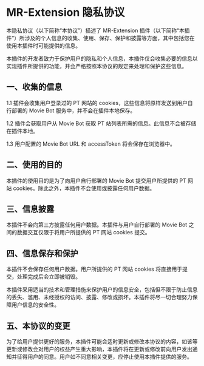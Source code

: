 # MR-Extension 隐私协议

本隐私协议（以下简称“本协议”）描述了 MR-Extension 插件（以下简称“本插件”）所涉及的个人信息的收集、使用、保存、保护和披露等方面，其中包括您在使用本插件时可能提供的信息。

本插件的开发者致力于保护用户的隐私和个人信息，本插件仅会收集必要的信息以实现插件所提供的功能，并会严格按照本协议的规定来处理和保护这些信息。

## 一、收集的信息

1.1 插件会收集用户登录过的 PT 网站的 cookies，这些信息将原样发送到用户自行部署的 Movie Bot 服务中，并不会在插件本地保存。

1.2 插件会获取用户从 Movie Bot 获取 PT 站列表所需的信息。此信息不会被存储在插件本地。

1.3 用户配置的 Movie Bot URL 和 accessToken 将会保存在浏览器中。

## 二、使用的目的

本插件的使用目的是为了向用户自行部署的 Movie Bot 提交用户所提供的 PT 网站 cookies。除此之外，本插件不会使用或披露任何用户数据。

## 三、信息披露

本插件不会向第三方披露任何用户数据。本插件与用户自行部署的 Movie Bot 之间的数据交互仅限于将用户所提供的 PT 网站 cookies 提交。

## 四、信息保存和保护

本插件不会保存任何用户数据。用户所提供的 PT 网站 cookies 将直接用于提交，处理完成后会立即被销毁。

本插件采用适当的技术和管理措施来保护用户的信息安全，包括但不限于防止信息的丢失、滥用、未经授权的访问、披露、修改或损坏。本插件将尽一切合理努力保障用户信息的安全性。

## 五、本协议的变更

为了给用户提供更好的服务，本插件可能会适时更新或修改本协议的内容，如该等更新或修改会对用户的权益产生重大影响，本插件将在更新或修改前向用户发出通知并征得用户的同意。用户如不同意相关变更，应停止使用本插件提供的服务。
